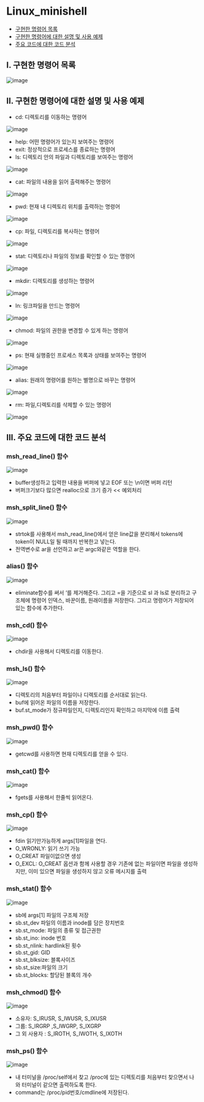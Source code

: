 # Linux_minishell

- [구현한 명령어 목록](##I.-구현한-명령어-목록)
- [구현한 명령어에 대한 설명 및 사용 예제](##II.-구현한-명령어에-대한-설명-및-사용-예제)
- [주요 코드에 대한 코드 분석](##III.-주요-코드에-대한-코드-분석)

## I. 구현한 명령어 목록

![image](https://user-images.githubusercontent.com/29851704/147875922-e11d5748-17a9-438c-88bb-80e1a740edf9.png)

## II. 구현한 명령어에 대한 설명 및 사용 예제
- cd: 디렉토리를 이동하는 명령어

![image](https://user-images.githubusercontent.com/29851704/147875952-ca62d80b-61f8-42ae-8e37-dda7fb2bb8d5.png)

- help: 어떤 명령어가 있는지 보여주는 명령어
- exit: 정상적으로 프로세스를 종료하는 명령어
- ls: 디렉토리 안의 파일과 디렉토리를 보여주는 명령어

![image](https://user-images.githubusercontent.com/29851704/147875977-1ca758d3-faa2-476c-81a9-3ab54d16a810.png)

- cat: 파일의 내용을 읽어 출력해주는 명령어

![image](https://user-images.githubusercontent.com/29851704/147875998-c57c335a-3d08-4021-89a0-60f632f41783.png)

- pwd: 현재 내 디렉토리 위치를 출력하는 명령어

![image](https://user-images.githubusercontent.com/29851704/147876011-f37d1855-030d-4a92-b978-ebdbf2bb349b.png)

- cp: 파일, 디렉토리를 복사하는 명령어

![image](https://user-images.githubusercontent.com/29851704/147876020-72970b40-34ca-4cfc-8ace-a46254990fef.png)

- stat: 디렉토리나 파일의 정보를 확인할 수 있는 명령어

![image](https://user-images.githubusercontent.com/29851704/147876028-75541d4a-81ec-4f1b-a61e-055e1abb5ed1.png)

- mkdir: 디렉토리를 생성하는 명령어

![image](https://user-images.githubusercontent.com/29851704/147876058-c74de3d4-18c6-4eaf-8746-4eb77c47092b.png)

- ln: 링크파일을 만드는 명령어

![image](https://user-images.githubusercontent.com/29851704/147876070-1412a032-e93d-4006-93f1-0e3a9f17d9af.png)

- chmod: 파일의 권한을 변경할 수 있게 하는 명령어

![image](https://user-images.githubusercontent.com/29851704/147876074-b7c83150-01b8-45a0-8e9e-aa3a3e91011f.png)

- ps: 현재 실행중인 프로세스 목록과 상태를 보여주는 명령어

![image](https://user-images.githubusercontent.com/29851704/147876094-a5f1923d-2e52-4cd3-9381-85b44293f3da.png)

- alias: 원래의 명령어를 원하는 별명으로 바꾸는 명령어

![image](https://user-images.githubusercontent.com/29851704/147876106-90cb951c-76e8-4907-aba4-813811df7e5a.png)

- rm: 파일,디렉토리를 삭제할 수 있는 명령어

![image](https://user-images.githubusercontent.com/29851704/147876110-ed60a8ff-c5df-4ad7-a6ba-f59005154029.png)

## III. 주요 코드에 대한 코드 분석
### msh_read_line() 함수

![image](https://user-images.githubusercontent.com/29851704/147876128-abb8443a-1cee-40e0-86cd-b7d00ffd328e.png)

- buffer생성하고 입력한 내용을 버퍼에 넣고 EOF 또는 \n이면 버퍼 리턴
- 버퍼크기보다 많으면 realloc으로 크기 증가  << 예외처리

### msh_split_line() 함수

![image](https://user-images.githubusercontent.com/29851704/147876164-75274fd9-bbb8-4c9b-a2d5-d2c165320be1.png)

- strtok를 사용해서 msh_read_line()에서 얻은 line값을 분리해서 tokens에 token이 NULL일 될 때까지 반복한고 넣는다.
- 전역변수로 ar을 선언하고 ar은 argc와같은 역할을 한다.

### alias() 함수

![image](https://user-images.githubusercontent.com/29851704/147876232-89d10ad2-c00f-4654-84c3-ad97c33d6e63.png)

- eliminate함수를 써서 ‘를 제거해준다. 그리고 =을 기준으로 sl 과 ls로 분리하고 구조체에 명령어 인덱스, 바꾼이름, 원래이름을 저장한다. 그리고 명령어가 저장되어있는 함수에 추가한다.

### msh_cd() 함수

![image](https://user-images.githubusercontent.com/29851704/147876245-e13e74d9-69db-4631-9ae6-54132de28472.png)

- chdir을 사용해서 디렉토리를 이동한다.

### msh_ls() 함수

![image](https://user-images.githubusercontent.com/29851704/147876262-601c1f71-34be-4e51-907d-10d8960da19f.png)

- 디렉토리의 처음부터 파일이나 디렉토리를 순서대로 읽는다.
- buf에 읽어온 파일의 이름을 저장한다.
- buf.st_mode가 정규파일인지, 디렉토리인지 확인하고 마지막에 이름 출력

### msh_pwd() 함수

![image](https://user-images.githubusercontent.com/29851704/147876268-fb2306d1-c61a-4e3e-b279-b9c3bd0e5175.png)

- getcwd를 사용하면 현재 디렉토리를 얻을 수 있다.

### msh_cat() 함수

![image](https://user-images.githubusercontent.com/29851704/147876276-78ccf504-d9a7-4f7b-bf92-8851fdf04fad.png)

- fgets를 사용해서 한줄씩 읽어온다.

### msh_cp() 함수

![image](https://user-images.githubusercontent.com/29851704/147876287-7e138f69-1980-443a-8de1-ffd3d70273fa.png)

- fdin 읽기만가능하게 args[1]파일을 연다.
- O_WRONLY: 읽기 쓰기 가능
- O_CREAT 파일이없으면 생성
- O_EXCL: O_CREAT 옵션과 함께 사용할 경우 기존에 없는 파일이면 파일을 생성하지만, 이미 있으면 파일을 생성하지 않고 오류 메시지를 출력

### msh_stat() 함수

![image](https://user-images.githubusercontent.com/29851704/147876294-ecb784a3-e5c3-4e33-b716-dfb33702a92c.png)

- sb에 args[1] 파일의 구조체 저장
- sb.st_dev 파일의 이름과 inode를 담은 장치번호
- sb.st_mode: 파일의 종류 및 접근권한
- sb.st_ino: inode 번호
- sb.st_nlink: hardlink된 횟수
- sb.st_gid: GID
- sb.st_blksize: 블록사이즈
- sb.st_size:파일의 크기
- sb.st_blocks: 할당된 블록의 개수 

### msh_chmod() 함수

![image](https://user-images.githubusercontent.com/29851704/147876309-4de05d81-08f5-4693-8075-da579ff57066.png)


- 소유자: S_IRUSR, S_IWUSR, S_IXUSR
- 그룹: S_IRGRP ,S_IWGRP, S_IXGRP
- 그 외 사용자 : S_IROTH, S_IWOTH, S_IXOTH 

### msh_ps() 함수

![image](https://user-images.githubusercontent.com/29851704/147876316-dab592f1-eb01-4c2e-a9d6-3a5f27a984a8.png)

- 내 터미널을 /proc/self에서 찾고 /proc에 있는 디렉토리를 처음부터 찾으면서 나와 터미널이 같으면 출력하도록 한다. 
- command는 /proc/pid번호/cmdline에 저장된다.

